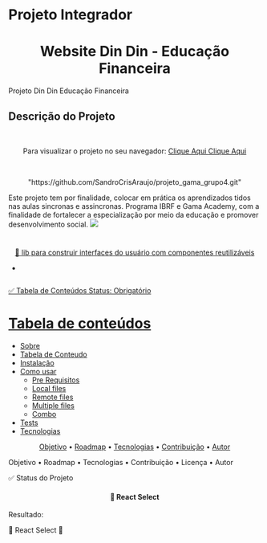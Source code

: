 # Projeto Integrador 

<h1 align="center">Website Din Din - Educação Financeira</h1>
Projeto Din Din Educação Financeira


## Descrição do Projeto
<br>
<p align="center"> Para visualizar o projeto no seu navegador:
 <a href="https:// https://user-images.githubusercontent.com/50848988/239696592-73c42717-4210-4226-86c4-7158a505e32c.gif/"> Clique Aqui <a/>
 <a href="https:// projeto-dindin.netlify.app/"> Clique Aqui <a/>
</p>

<br>
<p align="center">"https://github.com/SandroCrisAraujo/projeto_gama_grupo4.git"</p>
Este projeto tem por finalidade, colocar em prática os aprendizados tidos nas aulas sincronas e assincronas. 
Programa IBRF e Gama Academy, com a finalidade de fortalecer a especialização por meio da educação e promover desenvolvimento social.
<img src="https://1drv.ms/i/s!ArGRlfRvBEWFiyx8-SEI9ho66Wtz?e=8hxAkq"/>
 
<h1 align="center">
    <a href="https://github.com/SandroCrisAraujo/projeto_gama_grupo4.git">
</h1>
<p align="center">🚀 lib para construir interfaces do usuário com componentes reutilizáveis</p>

* 



<img src=""/>

✅ Tabela de Conteúdos
Status: Obrigatório



Tabela de conteúdos
=================
<!--ts-->
   * [Sobre](#Sobre)
   * [Tabela de Conteudo](#tabela-de-conteudo)
   * [Instalação](#instalacao)
   * [Como usar](#como-usar)
      * [Pre Requisitos](#pre-requisitos)
      * [Local files](#local-files)
      * [Remote files](#remote-files)
      * [Multiple files](#multiple-files)
      * [Combo](#combo)
   * [Tests](#testes)
   * [Tecnologias](#tecnologias)
<!--te-->

<p align="center">
 <a href="#objetivo">Objetivo</a> •
 <a href="#roadmap">Roadmap</a> • 
 <a href="#HTML - CSS-Javascript- GIT">Tecnologias</a> • 
 <a href="#Sandro-Fernando- Cristian-Gilmara">Contribuição</a> • 
  <a href="#autor">Autor</a>
</p>


Objetivo • Roadmap • Tecnologias • Contribuição • Licença • Autor


✅ Status do Projeto


<h4 align="center"> 
	🚧  React Select 
</h4>
Resultado:

🚧 React Select 🚀 







